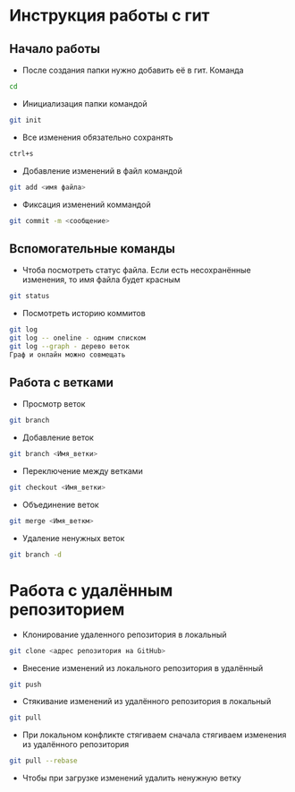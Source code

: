 # Инструкция работы с гит


## Начало работы

* После создания папки нужно добавить её в гит. Команда
```sh
cd
```

* Инициализация папки командой
```sh
git init
```

* Все изменения обязательно сохранять
```sh
ctrl+s
```

* Добавление изменений в файл командой
```sh
git add <имя файла>
```

* Фиксация изменений коммандой
```sh
git commit -m <сообщение>
```

## Вспомогательные команды

* Чтоба посмотреть статус файла. Если есть несохранённые изменения, то имя файла будет красным
```sh
git status
```

* Посмотреть историю коммитов
```sh
git log
git log -- oneline - одним списком
git log --graph - дерево веток
Граф и онлайн можно совмещать
```

## Работа с ветками

* Просмотр веток
```sh
git branch
```

* Добавление веток
```sh
git branch <Имя_ветки>
```

* Переключение между ветками
```sh
git checkout <Имя_ветки>
```
* Объединение веток
```sh
git merge <Имя_веткм>
```
* Удаление ненужных веток
```sh
git branch -d
```

# Работа с удалённым репозиторием

* Клонирование удаленного репозитория в локальный
```sh
git clone <адрес репозитория на GitHub>
```
* Внесение изменений из локального репозитория в удалённый
```sh
git push
```
* Стякивание изменений из удалённого репозитория в локальный
```sh
git pull
```
* При локальном конфликте стягиваем сначала стягиваем изменения из удалённого репозитория
```sh
git pull --rebase
```
* Чтобы при загрузке изменений удалить ненужную ветку
```git push origin --delete <имя ветки>
```